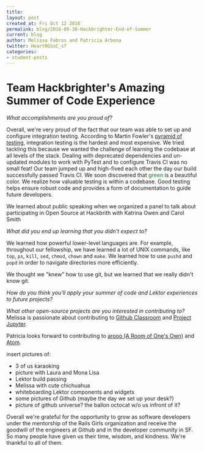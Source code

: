 ```yaml
---
title:
layout: post
created_at: Fri Oct 12 2016
permalink: blog/2016-09-30-Hackbrighter-End-of-Summer
current: blog
author: Melissa Fabros and Patricia Arbona
twitter: HeartRGSoC_sf
categories:
- student-posts
---
```

# Team Hackbrighter's Amazing Summer of Code Experience

*What accomplishments are you proud of?*

Overall, we're very proud of the fact that our team was able to set up and configure integration testing. According to Martin Fowler's [pyramid of testing](http://martinfowler.com/bliki/TestPyramid.html), integration testing is the hardest and most expensive. We tried tackling this because we wanted the challenge of learning the codebase at all levels of the stack. Dealing with deprecated dependencies and un-updated modules to work with PyTest and to configure Travis CI was no small feat! Our team jumped up and high-fived each other the day our build successfully passed Travis CI. We soon discovered that <font color="green">green</font> is a beautiful color.  We realize how valuable testing is within a codebase. Good testing helps ensure robust code and provides a form of documentation to guide future developers.

We learned about public speaking when we organized a panel to talk about participating in Open Source at Hackbrith with Katrina Owen and Carol Smith


*What did you end up learning that you didn't expect to?*

We learned how powerful lower-level languages are. For example, throughout our fellowship, we have learned a lot of UNIX commands, like `top`, `ps`, `kill`, `sed`, `chmod`, `chown` and `make`. We learned how to use `pushd` and `popd` in order to navigate directories more efficiently.

We thought we "knew" how to use git, but we learned that we really didn't know git.

*How do you think you'll apply your summer of code and Lektor experiences to future projects?*


*What other open-source projects are you interested in contributing to?*
Melissa is passionate about contributing to [Github Classroom](https://classroom.github.com/) and [Project Jupyter](http://jupyter.org/).

Patricia looks forward to contributing to [arooo (A Room of One's Own)](https://www.github.com/DoubleUnion/arooo) and [Atom](https://github.com/atom).

insert pictures of:
- 3 of us karaoking
- picture with Laura and Mona Lisa
- Lektor build passing
- Melissa with cute chichuahua
- whiteboarding Lektor components and widgets
- some pictures of Github (maybe the day we set up your desk?)
- picture of github universe? the ballon octocat w/o us infront of it?

Overall we're grateful for the opportunity to grow as software developers under the mentorship of the Rails Girls organization and receive the goodwill of the engineers
at Github and in the developer community in SF. So many people have given us their time, wisdom, and kindness. We're thankful to all of them.
